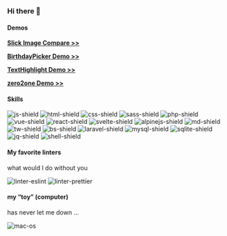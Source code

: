 ### Hi there 🤙

#### Demos
**[Slick Image Compare >>](https://lemon3.github.io/slick-image-compare/)**

**[BirthdayPicker Demo >>](https://lemon3.github.io/birthdaypicker/)**

**[TextHighlight Demo >>](https://lemon3.github.io/texthighlight/)**

**[zero2one Demo >>](https://lemon3.github.io/zero2one/)**



#### Skills

![js-shield] ![html-shield] ![css-shield] ![sass-shield] ![php-shield] ![vue-shield] ![react-shield] ![svelte-shield] ![alpinejs-shield] ![md-shield] ![tw-shield] ![bs-shield] ![laravel-shield] ![mysql-shield] ![sqlite-shield] ![jq-shield] ![shell-shield]

#### My favorite linters
what would I do without you

![linter-eslint] ![linter-prettier]

#### my “toy” (computer)
has never let me down ...

![mac-os]

<!--
**lemon3/lemon3** is a ✨ _special_ ✨ repository because its `README.md` (this file) appears on your GitHub profile.

Here are some ideas to get you started:

- 🔭 I’m currently working on ...
- 🌱 I’m currently learning ...
- 👯 I’m looking to collaborate on ...
- 🤔 I’m looking for help with ...
- 💬 Ask me about ...
- 📫 How to reach me: ...
- 😄 Pronouns: ...
- ⚡ Fun fact: ...
-->

<!-- MARKDOWN LINKS & IMAGES -->
[html-shield]: https://img.shields.io/badge/HTML5-e34d28?style=for-the-badge&logo=html5&logoColor=white

[alpinejs-shield]: https://img.shields.io/badge/alpinejs-77c1d2?&style=for-the-badge&logo=alpinejs&logoColor=white

[css-shield]: https://img.shields.io/badge/CSS3-0075c0?&style=for-the-badge&logo=css3&logoColor=white

[js-shield]: https://img.shields.io/badge/JavaScript-fbde34?style=for-the-badge&logo=javascript&logoColor=black

[sass-shield]: https://img.shields.io/badge/Sass-CC6699?style=for-the-badge&logo=sass&logoColor=white

[php-shield]: https://img.shields.io/badge/PHP-777BB4?style=for-the-badge&logo=php&logoColor=white

[md-shield]: https://img.shields.io/badge/Markdown-000000?style=for-the-badge&logo=markdown&logoColor=white

[vue-shield]: https://img.shields.io/badge/Vue.js-35495E?style=for-the-badge&logo=vue.js&logoColor=4FC08D

[react-shield]: https://img.shields.io/badge/React-20232A?style=for-the-badge&logo=react&logoColor=61DAFB

[svelte-shield]: https://img.shields.io/badge/Svelte-4A4A55?style=for-the-badge&logo=svelte&logoColor=FF3E00

[shell-shield]: https://img.shields.io/badge/Shell_Script-121011?style=for-the-badge&logo=gnu-bash&logoColor=white

[tw-shield]: https://img.shields.io/badge/Tailwind_CSS-38B2AC?style=for-the-badge&logo=tailwind-css&logoColor=white

[bs-shield]: https://img.shields.io/badge/Bootstrap-563D7C?style=for-the-badge&logo=bootstrap&logoColor=white

[laravel-shield]: https://img.shields.io/badge/Laravel-FF2D20?style=for-the-badge&logo=laravel&logoColor=white

[mysql-shield]: https://img.shields.io/badge/MySQL-00000F?style=for-the-badge&logo=mysql&logoColor=white

[sqlite-shield]: https://img.shields.io/badge/SQLite-07405E?style=for-the-badge&logo=sqlite&logoColor=white

[jq-shield]: https://img.shields.io/badge/jQuery-0769AD?style=for-the-badge&logo=jquery&logoColor=white

<!-- linters -->
[linter-eslint]: https://img.shields.io/badge/eslint-3A33D1?style=for-the-badge&logo=eslint&logoColor=white
[linter-prettier]: https://img.shields.io/badge/prettier-1A2C34?style=for-the-badge&logo=prettier&logoColor=F7BA3E

<!-- other -->
[mac-os]: https://img.shields.io/badge/mac_os-000000?style=for-the-badge&logo=apple&logoColor=white
